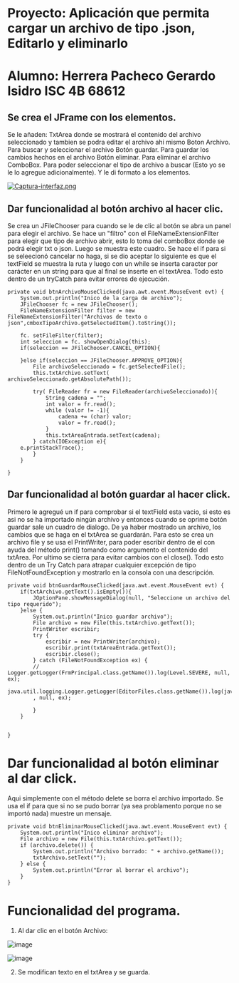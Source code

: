 # Proyecto: Aplicación que permita cargar un archivo de tipo .json, Editarlo y eliminarlo


# Alumno: Herrera Pacheco Gerardo Isidro ISC 4B 68612

## Se crea el JFrame con los elementos.

Se le añaden: 
TxtArea donde se mostrará el contenido del archivo seleccionado y tambien se podra editar el archivo ahi mismo
Boton Archivo. Para buscar y seleccionar el archivo
Botón guardar. Para guardar los cambios hechos en el archivo
Botón eliminar. Para eliminar el archivo
ComboBox. Para poder seleccionar el tipo de archivo a buscar (Esto yo se le lo agregue adicionalmente).
Y le di formato a los elementos.

[![Captura-interfaz.png](https://i.postimg.cc/nLfZ92fG/Captura-interfaz.png)](https://postimg.cc/DS6RtqZS)

## Dar funcionalidad al botón archivo al hacer clic.

Se crea un JFileChooser para cuando se le de clic al botón se abra un panel para elegir el archivo. Se hace un "filtro" con el FileNameExtensionFilter para elegir que tipo de archivo abrir, esto lo toma del comboBox donde se podrá elegir txt o json. Luego se muestra este cuadro. Se hace el if para si se seleecionó cancelar no haga, si se dio aceptar lo siguiente es que el textField se muestra la ruta y luego con un while se inserta caracter por carácter en un string para que al final se inserte en el textArea. Todo esto dentro de un tryCatch para evitar errores de ejecución.

```
private void btnArchivoMouseClicked(java.awt.event.MouseEvent evt) {                                        
    System.out.println("Inico de la carga de archivo");
    JFileChooser fc = new JFileChooser();
    FileNameExtensionFilter filter = new FileNameExtensionFilter("Archivos de texto o       json",cmboxTipoArchivo.getSelectedItem().toString());

    fc. setFileFilter(filter);
    int seleccion = fc. showOpenDialog(this);
    if(seleccion == JFileChooser.CANCEL_OPTION){

    }else if(seleccion == JFileChooser.APPROVE_OPTION){
        File archivoSeleccionado = fc.getSelectedFile();
        this.txtArchivo.setText( archivoSeleccionado.getAbsolutePath());

        try( FileReader fr = new FileReader(archivoSeleccionado)){
            String cadena = "";
            int valor = fr.read();
            while (valor != -1){
                cadena += (char) valor;
                valor = fr.read();
            }
            this.txtAreaEntrada.setText(cadena);
        } catch(IOException e){
    e.printStackTrace();
        }
    }

} 

```

## Dar funcionalidad al botón guardar al hacer click.

Primero le agregué un if para comprobar si el textField esta vacio, si esto es asi no se ha importado ningún archivo y entonces cuando se oprime botón guardar sale un cuadro de dialogo. De ya haber mostrado un archivo, los cambios que se haga en el txtArea se guardarán. Para esto se crea un archivo file y se usa el PrintWriter, para poder escribir dentro de el con ayuda del método print() tomando como argumento el contenido del txtArea. Por ultimo se cierra para evitar cambios con el close(). Todo esto dentro de un Try Catch para atrapar cualquier excepción de tipo FileNotFoundException y mostrarlo en la consola con una descripción.

```
private void btnGuardarMouseClicked(java.awt.event.MouseEvent evt) {                                        
    if(txtArchivo.getText().isEmpty()){
        JOptionPane.showMessageDialog(null, "Seleccione un archivo del tipo requerido");
    }else {
        System.out.println("Inico guardar archivo");
        File archivo = new File(this.txtArchivo.getText());
        PrintWriter escribir;
        try {
            escribir = new PrintWriter(archivo);
            escribir.print(txtAreaEntrada.getText());
            escribir.close();
        } catch (FileNotFoundException ex) {
        // Logger.getLogger(FrmPrincipal.class.getName()).log(Level.SEVERE, null, ex);
        java.util.logging.Logger.getLogger(EditorFiles.class.getName()).log(java.util.logging.Level.SEVERE
        , null, ex);

        }
    }


}
```

# Dar funcionalidad al botón eliminar al dar click.

Aqui simplemente con el método delete se borra el archivo importado. Se usa el if para que si no se pudo borrar (ya sea problamento porque no se importó nada) muestre un mensaje.

```
private void btnEliminarMouseClicked(java.awt.event.MouseEvent evt) {                                         
    System.out.println("Inico eliminar archivo");
    File archivo = new File(this.txtArchivo.getText());
    if (archivo.delete()) {
        System.out.println("Archivo borrado: " + archivo.getName());
        txtArchivo.setText("");
    } else {
        System.out.println("Error al borrar el archivo");
    }
}                                        

```

# Funcionalidad del programa. 

1. Al dar clic en el botón Archivo:

![image](https://github.com/GerardoHP93/TareaFilesIO/assets/129221361/1c83f92f-6e20-4f44-b1ba-c715f7db0c8e)

![image](https://github.com/GerardoHP93/TareaFilesIO/assets/129221361/1a5f4d18-4096-485d-bc4d-6c841d823229)



2. Se modifican texto en el txtArea y se guarda.


